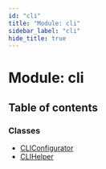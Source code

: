```yaml
---
id: "cli"
title: "Module: cli"
sidebar_label: "cli"
hide_title: true
---
```


# Module: cli

## Table of contents

### Classes

- [CLIConfigurator](../classes/cli.cliconfigurator.md)
- [CLIHelper](../classes/cli.clihelper.md)
